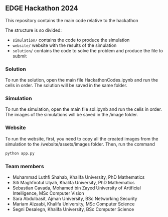 ## EDGE Hackathon 2024

This repository contains the main code relative to the hackathon

The structure is so divided:

- `simulation/` contains the code to produce the simulation
- `website/` website with the results of the simulation
- `solution/` contains the code to solve the problem and produce the file to submit


### Solution 

To run the solution, open the main file HackathonCodes.ipynb and run the cells in order. The solution will be saved in the same folder.


### Simulation

To run the simulation, open the main file sol.ipynb and run the cells in order. The images of the simulations will be saved in the /image folder.

### Website

To run the website, first, you need to copy all the created images from the simulation to the /website/assets/images folder. Then, run the command

```bash
python app.py
```

### Team members

- Muhammad Luthfi Shahab, Khalifa University, PhD Mathematics
- Siti Maghfirotul Ulyah, Khalifa University, PhD Mathematics
- Sebastian Cavada, Mohamed bin Zayed University of Artificial Intelligence, MSc Computer Vision
- Sara Abdulbasit, Ajman University, BSc Networking Security
- Mariam Alzaabi, Khalifa University, MSc Computer Science
- Segni Desalegn, Khalifa University, BSc Computer Science